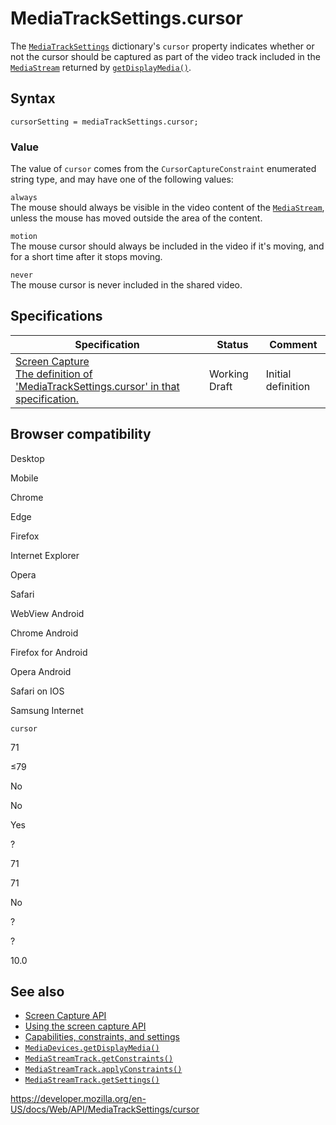 # MediaTrackSettings.cursor

The [`MediaTrackSettings`](../mediatracksettings) dictionary's `cursor` property indicates whether or not the cursor should be captured as part of the video track included in the [`MediaStream`](../mediastream) returned by [`getDisplayMedia()`](../mediadevices/getdisplaymedia).

## Syntax

    cursorSetting = mediaTrackSettings.cursor;

### Value

The value of `cursor` comes from the `CursorCaptureConstraint` enumerated string type, and may have one of the following values:

`always`  
The mouse should always be visible in the video content of the [`MediaStream`](../mediastream), unless the mouse has moved outside the area of the content.

`motion`  
The mouse cursor should always be included in the video if it's moving, and for a short time after it stops moving.

`never`  
The mouse cursor is never included in the shared video.

## Specifications

<table><thead><tr class="header"><th>Specification</th><th>Status</th><th>Comment</th></tr></thead><tbody><tr class="odd"><td><a href="https://w3c.github.io/mediacapture-screen-share/#dom-mediatracksettings-cursor">Screen Capture<br />
<span class="small">The definition of 'MediaTrackSettings.cursor' in that specification.</span></a></td><td><span class="spec-wd">Working Draft</span></td><td>Initial definition</td></tr></tbody></table>

## Browser compatibility

Desktop

Mobile

Chrome

Edge

Firefox

Internet Explorer

Opera

Safari

WebView Android

Chrome Android

Firefox for Android

Opera Android

Safari on IOS

Samsung Internet

`cursor`

71

≤79

No

No

Yes

?

71

71

No

?

?

10.0

## See also

- [Screen Capture API](../screen_capture_api)
- [Using the screen capture API](../screen_capture_api/using_screen_capture)
- [Capabilities, constraints, and settings](../media_streams_api/constraints)
- [`MediaDevices.getDisplayMedia()`](../mediadevices/getdisplaymedia)
- [`MediaStreamTrack.getConstraints()`](../mediastreamtrack/getconstraints)
- [`MediaStreamTrack.applyConstraints()`](../mediastreamtrack/applyconstraints)
- [`MediaStreamTrack.getSettings()`](../mediastreamtrack/getsettings)

<a href="https://developer.mozilla.org/en-US/docs/Web/API/MediaTrackSettings/cursor" class="_attribution-link">https://developer.mozilla.org/en-US/docs/Web/API/MediaTrackSettings/cursor</a>
